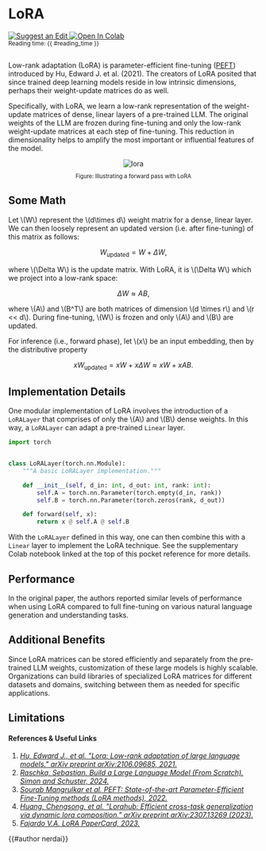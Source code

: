 <!-- markdownlint-disable-file MD033 -->

# LoRA

<!-- markdownlint-disable MD013 -->
<div style="display: flex; justify-content: space-between; align-items: center; margin-bottom: 2em;">
  <div>
    <a target="_blank" href="https://github.com/VectorInstitute/ai-pocket-reference/issues/new?template=edit-request.yml">
      <img src="https://img.shields.io/badge/Suggest_an_Edit-black?logo=github&style=flat" alt="Suggest an Edit"/>
    </a>
    <a target="_blank" href="https://colab.research.google.com/github/VectorInstitute/ai-pocket-reference-code/blob/main/notebooks/nlp/dummy.ipynb">
      <img src="https://colab.research.google.com/assets/colab-badge.svg" alt="Open In Colab"/>
    </a>
    <p style="margin: 0;"><small>Reading time: {{ #reading_time }}</small></p>
  </div>
</div>
<!-- markdownlint-enable MD013 -->

Low-rank adaptation (LoRA) is parameter-efficient fine-tuning ([PEFT](../fine_tuning/peft.md))
introduced by Hu, Edward J. et al. (2021). The creators of LoRA posited that since
trained deep learning models reside in low intrinsic dimensions, perhaps their
weight-update matrices do as well.

Specifically, with LoRA, we learn a low-rank representation of the weight-update
matrices of dense, linear layers of a pre-trained LLM. The original weights
of the LLM are frozen during fine-tuning and only the low-rank weight-update matrices
at each step of fine-tuning. This reduction in dimensionality helps to amplify the
most important or influential features of the model.

<center>
<img src="https://d3ddy8balm3goa.cloudfront.net/vector-ai-pocket-refs/nlp/LoRA.svg" alt="lora"> <!-- markdownlint-disable-line MD013 -->
</center>

<div
  class="figure-caption"
  style="text-align: center; font-size: 0.8em; margin-top: 10px;"
>
Figure: Illustrating a forward pass with LoRA
</div>

## Some Math

Let \\(W\\) represent the \\(d\times d\\) weight matrix for a dense, linear layer.
We can then loosely represent an updated version (i.e. after fine-tuning) of
this matrix as follows:

$$W_{\text{updated}} = W + \Delta W,$$

where \\(\Delta W\\) is the update matrix. With LoRA, it is \\(\Delta W\\) which
we project into a low-rank space:

$$\Delta W \approx AB,$$

where \\(A\\) and \\(B^T\\) are both matrices of dimension \\(d \times r\\) and
\\(r << d\\). During fine-tuning, \\(W\\) is frozen and only \\(A\\) and \\(B\\)
are updated.

For inference (i.e., forward phase), let \\(x\\) be an input embedding, then by
the distributive property

$$xW_{\text{updated}} = xW + x\Delta W \approx xW + xAB.$$

## Implementation Details

One modular implementation of LoRA involves the introduction of a `LoRALayer` that
comprises of only the \\(A\\) and \\(B\\) dense weights. In this way, a `LoRALayer`
can adapt a pre-trained `Linear` layer.

```python
import torch


class LoRALayer(torch.nn.Module):
    """A basic LoRALayer implementation."""

    def __init__(self, d_in: int, d_out: int, rank: int):
        self.A = torch.nn.Parameter(torch.empty(d_in, rank))
        self.B = torch.nn.Parameter(torch.zeros(rank, d_out))

    def forward(self, x):
        return x @ self.A @ self.B
```

With the `LoRALayer` defined in this way, one can then combine this with a `Linear`
layer to implement the LoRA technique. See the supplementary Colab notebook linked
at the top of this pocket reference for more details.

## Performance

In the original paper, the authors reported similar levels of performance when using
LoRA compared to full fine-tuning on various natural language generation and understanding
tasks.

## Additional Benefits

Since LoRA matrices can be stored efficiently and separately from the pre-trained
LLM weights, customization of these large models is highly scalable. Organizations
can build libraries of specialized LoRA matrices for different datasets and domains,
switching between them as needed for specific applications.

## Limitations

#### References & Useful Links <!-- markdownlint-disable-line MD001 -->

1. [_Hu, Edward J., et al. "Lora: Low-rank adaptation of large language models."
   arXiv preprint arXiv:2106.09685, 2021._](https://arxiv.org/pdf/2106.09685)
2. [_Raschka, Sebastian. Build a Large Language Model (From Scratch). Simon and
   Schuster, 2024._](https://www.amazon.com/Build-Large-Language-Model-Scratch/dp/1633437167)
3. [_Sourab Mangrulkar et al. PEFT: State-of-the-art Parameter-Efficient Fine-Tuning methods (LoRA methods), 2022._](https://huggingface.co/docs/peft/en/task_guides/lora_based_methods)
4. [_Huang, Chengsong, et al. "Lorahub: Efficient cross-task generalization via
   dynamic lora composition." arXiv preprint arXiv:2307.13269 (2023)._](https://arxiv.org/pdf/2307.13269)
5. [_Fajardo V.A. LoRA PaperCard, 2023._](https://d3ddy8balm3goa.cloudfront.net/paper-cards/w29_2023-lora.excalidraw.svg)

{{#author nerdai}}
